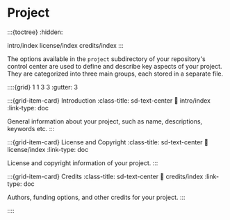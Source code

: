 # Project

:::{toctree}
:hidden:

intro/index
license/index
credits/index
:::


The options available in the `project` subdirectory of your repository's control center
are used to define and describe key aspects of your project.
They are categorized into three main groups, each stored in a separate file.


::::{grid} 1 1 3 3
:gutter: 3

:::{grid-item-card} Introduction
:class-title: sd-text-center
:link: intro/index
:link-type: doc

General information about your project,
such as name, descriptions, keywords etc.
:::

:::{grid-item-card} License and Copyright
:class-title: sd-text-center
:link: license/index
:link-type: doc

License and copyright information of your project.
:::

:::{grid-item-card} Credits
:class-title: sd-text-center
:link: credits/index
:link-type: doc

Authors, funding options, and other credits for your project.
:::

::::
